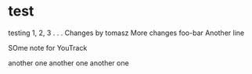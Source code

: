 test
====

testing 1, 2, 3
.
.
.
Changes by tomasz
More changes
foo-bar
Another line

SOme note for YouTrack

another one
another one
another one
